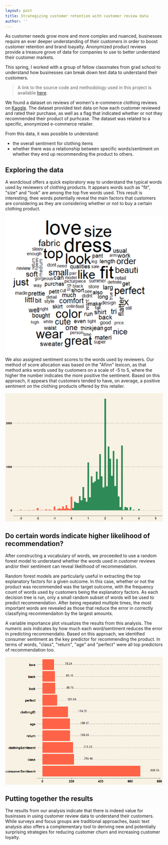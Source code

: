 ```yaml
---
layout: post
title: Strategizing customer retention with customer review data
author: ''
---
```


As customer needs grow more and more complex and nuanced, businesses require an ever deeper understanding of their customers in order to boost customer retention and brand loayalty. Anonymized product reviews provide a treasure grove of data for companies to use to better understand their customer markets. 

This spring, I worked with a group of fellow classmates from grad school to understand how businesses can break down text data to understand their customers.

> A link to the source code and methodology used in this project is available [here](https://github.com/Charlie-Mei/understanding-clothing-reviews).

We found a dataset on reviews of women's e-commerce clothing reviews on [Kaggle](https://www.kaggle.com/nicapotato/womens-ecommerce-clothing-reviews). The dataset provided text data on how each customer reviewed and rated their purchase, as well as a flag that indicated whether or not they recommended their product of purhcase.  The dataset was related to a specific, anonymized e-commerce retailer.

From this data, it was possible to understand:

- the overall sentiment for clothing items
- whether there was a relationship between specific words/sentiment on whether they end up recommending the product to others.

## Exploring the data

A wordcloud offers a quick exploratory way to understand the typical words used by reviewers of clothing products. It appears words such as "fit", "size" and "look" are among the top five words used. This result is interesting; thee words potentially reveal the main factors that customers are considering as they are considering whether or not to buy a certain clothing product.

![](imgs/review-wordcloud.png)

We also assigned sentiment scores to the words used by reviewers. Our method of score allocation was based on the "Afinn" lexicon, as that method anks words used by customers on a scale of -5 to 5, where the higher the number indicates the more positive the sentiment. Based on this approach, it appears that customers tended to have, on average, a positive sentiment on the clothing products offered by this retailer.

![](imgs/average-clothing-sentiment.png)

## Do certain words indicate higher likelihood of recommendation?

After constructing a vocabulary of words, we proceeded to use a random forest model to understand whether the words used in customer reviews and/or their sentiment can reveal likelihood of recommendation.

Random forest models are particularly useful in extracting the top explanatory factors for a given outcome. In this case, whether or not the product was recommended was the target outcome, with the frequency count of words used by customers being the explanatory factors. As each decision tree is run, only a small random subset of words will be used to predict recommendation. After being repeated multiple times, the most important words are revealed as those that reduce the error in correctly classifying recommendaiton by the largest amounts.

A variable importance plot visualizes the results from this analysis. The numeric axis indicates by how much each word/sentiment reduces the error in predicting recommendatio. Based on this approach, we identified consumer sentiment as the key predictor for recommending the product. In terms of words, "class", "return", "age" and "perfect" were all top predictors of recommendation too.

![](imgs/random-forest-results.png)

## Putting together the results

The results from our analysis indicate that there is indeed value for businsses in using customer review data to understand their customers. While surveys and focus groups are traditional approaches, basic text analysis also offers a complementary tool to deriving new and potentially surprising strategies for reducing customer churn and increasing customer loyalty.